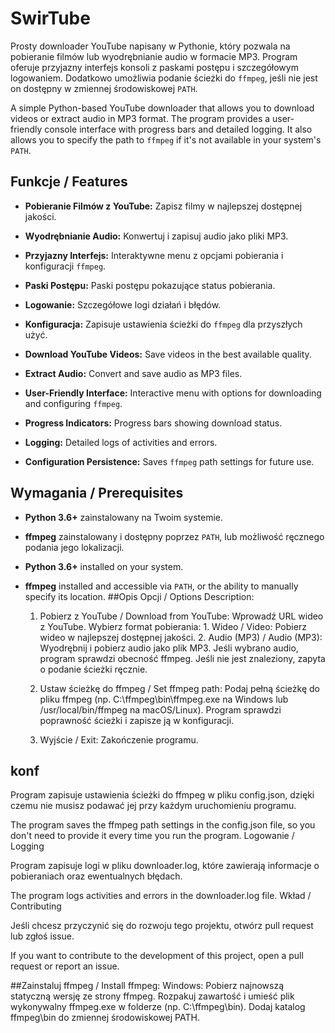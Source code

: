 # SwirTube

Prosty downloader YouTube napisany w Pythonie, który pozwala na pobieranie filmów lub wyodrębnianie audio w formacie MP3. Program oferuje przyjazny interfejs konsoli z paskami postępu i szczegółowym logowaniem. Dodatkowo umożliwia podanie ścieżki do `ffmpeg`, jeśli nie jest on dostępny w zmiennej środowiskowej `PATH`.

A simple Python-based YouTube downloader that allows you to download videos or extract audio in MP3 format. The program provides a user-friendly console interface with progress bars and detailed logging. It also allows you to specify the path to `ffmpeg` if it's not available in your system's `PATH`.

## Funkcje / Features

- **Pobieranie Filmów z YouTube:** Zapisz filmy w najlepszej dostępnej jakości.
- **Wyodrębnianie Audio:** Konwertuj i zapisuj audio jako pliki MP3.
- **Przyjazny Interfejs:** Interaktywne menu z opcjami pobierania i konfiguracji `ffmpeg`.
- **Paski Postępu:** Paski postępu pokazujące status pobierania.
- **Logowanie:** Szczegółowe logi działań i błędów.
- **Konfiguracja:** Zapisuje ustawienia ścieżki do `ffmpeg` dla przyszłych użyć.

- **Download YouTube Videos:** Save videos in the best available quality.
- **Extract Audio:** Convert and save audio as MP3 files.
- **User-Friendly Interface:** Interactive menu with options for downloading and configuring `ffmpeg`.
- **Progress Indicators:** Progress bars showing download status.
- **Logging:** Detailed logs of activities and errors.
- **Configuration Persistence:** Saves `ffmpeg` path settings for future use.

## Wymagania / Prerequisites

- **Python 3.6+** zainstalowany na Twoim systemie.
- **ffmpeg** zainstalowany i dostępny poprzez `PATH`, lub możliwość ręcznego podania jego lokalizacji.

- **Python 3.6+** installed on your system.
- **ffmpeg** installed and accessible via `PATH`, or the ability to manually specify its location.
##Opis Opcji / Options Description:

    1. Pobierz z YouTube / Download from YouTube:
        Wprowadź URL wideo z YouTube.
        Wybierz format pobierania:
            1. Wideo / Video: Pobierz wideo w najlepszej dostępnej jakości.
            2. Audio (MP3) / Audio (MP3): Wyodrębnij i pobierz audio jako plik MP3.
        Jeśli wybrano audio, program sprawdzi obecność ffmpeg. Jeśli nie jest znaleziony, zapyta o podanie ścieżki ręcznie.

    2. Ustaw ścieżkę do ffmpeg / Set ffmpeg path:
        Podaj pełną ścieżkę do pliku ffmpeg (np. C:\ffmpeg\bin\ffmpeg.exe na Windows lub /usr/local/bin/ffmpeg na macOS/Linux).
        Program sprawdzi poprawność ścieżki i zapisze ją w konfiguracji.

    3. Wyjście / Exit:
        Zakończenie programu.
       
## konf
Program zapisuje ustawienia ścieżki do ffmpeg w pliku config.json, dzięki czemu nie musisz podawać jej przy każdym uruchomieniu programu.

The program saves the ffmpeg path settings in the config.json file, so you don't need to provide it every time you run the program.
Logowanie / Logging

Program zapisuje logi w pliku downloader.log, które zawierają informacje o pobieraniach oraz ewentualnych błędach.

The program logs activities and errors in the downloader.log file.
Wkład / Contributing

Jeśli chcesz przyczynić się do rozwoju tego projektu, otwórz pull request lub zgłoś issue.

If you want to contribute to the development of this project, open a pull request or report an issue.     

##Zainstaluj ffmpeg / Install ffmpeg:
        Windows:
        Pobierz najnowszą statyczną wersję ze strony ffmpeg.
        Rozpakuj zawartość i umieść plik wykonywalny ffmpeg.exe w folderze (np. C:\ffmpeg\bin).
        Dodaj katalog ffmpeg\bin do zmiennej środowiskowej PATH.
        
